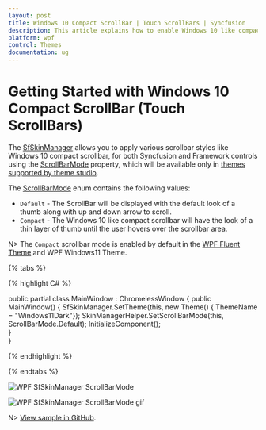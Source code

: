 ```yaml
---
layout: post
title: Windows 10 Compact ScrollBar | Touch ScrollBars | Syncfusion
description: This article explains how to enable Windows 10 like compact scrollbars (touch scrollbars) in WPF applications.
platform: wpf
control: Themes
documentation: ug
---
```

# Getting Started with Windows 10 Compact ScrollBar (Touch ScrollBars)

The [SfSkinManager](https://help.syncfusion.com/cr/wpf/Syncfusion.SfSkinManager.SfSkinManager.html) allows you to apply various scrollbar styles like Windows 10 compact scrollbar, for both Syncfusion and Framework controls using the [ScrollBarMode](https://help.syncfusion.com/cr/wpf/Syncfusion.SfSkinManager.Theme.html#Syncfusion_SfSkinManager_Theme_ScrollBarMode) property, which will be available only in [themes supported by theme studio](https://help.syncfusion.com/wpf/themes/skin-manager#themes-list).

The [ScrollBarMode](https://help.syncfusion.com/cr/wpf/Syncfusion.SfSkinManager.ScrollBarMode.html) enum contains the following values:

* `Default` - The ScrollBar will be displayed with the default look of a thumb along with up and down arrow to scroll.
* `Compact` - The Windows 10 like compact scrollbar will have the look of a thin layer of thumb until the user hovers over the scrollbar area. 

N> The `Compact` scrollbar mode is enabled by default in the [WPF Fluent Theme](https://help.syncfusion.com/wpf/themes/fluent-theme) and WPF Windows11 Theme. 

{% tabs %}

{% highlight C# %}

public partial class MainWindow : ChromelessWindow
{
    public MainWindow()
    {
        SfSkinManager.SetTheme(this, new Theme() { ThemeName = "Windows11Dark"});
        SkinManagerHelper.SetScrollBarMode(this, ScrollBarMode.Default);
        InitializeComponent();            
    }        
}

{% endhighlight %}

{% endtabs %}

![WPF SfSkinManager ScrollBarMode](Skin-Manager_images/WPF-SkinManager-ScrollBarMode.png)

![WPF SfSkinManager ScrollBarMode gif](Skin-Manager_images/WPF-SkinManager-ScrollBarMode.gif)

N> [View sample in GitHub](https://github.com/SyncfusionExamples/change-scrollbar-mode-using-skinmanager).



